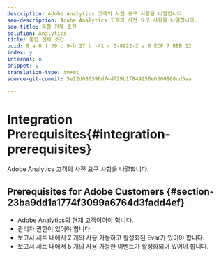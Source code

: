 ```yaml
---
description: Adobe Analytics 고객의 사전 요구 사항을 나열합니다.
seo-description: Adobe Analytics 고객의 사전 요구 사항을 나열합니다.
seo-title: 통합 전제 조건
solution: Analytics
title: 통합 전제 조건
uuid: 8 a 0 f 39 b 9-b 27 b -41 c 0-8922-2 a 6 ECF 7 BBB 12
index: y
internal: n
snippet: y
translation-type: tm+mt
source-git-commit: 5e22d080398d74df29b1f849258e6500168cd5aa

---
```



# Integration Prerequisites{#integration-prerequisites}

Adobe Analytics 고객의 사전 요구 사항을 나열합니다.

## Prerequisites for Adobe Customers {#section-23ba9dd1a1774f3099a6764d3fadd4ef}

* Adobe Analytics의 현재 고객이어야 합니다.
* 관리자 권한이 있어야 합니다.
* 보고서 세트 내에서 2 개의 사용 가능하고 활성화된 Evar가 있어야 합니다.
* 보고서 세트 내에서 5 개의 사용 가능한 이벤트가 활성화되어 있어야 합니다.

